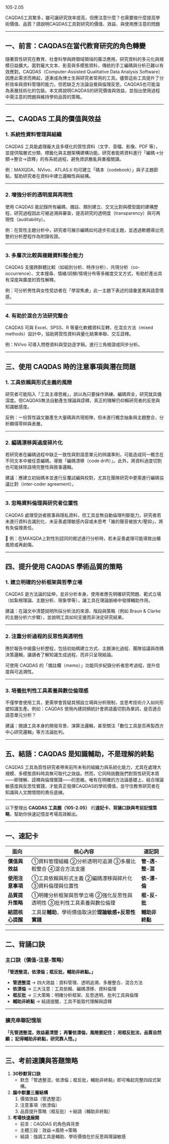105-2.05

CAQDAS工具繁多，雖可讓研究效率提高，但應注意什麼？也需要做什麼提高學術價值、品質？請說明CAQDAS工具對研究的價值、效益、與使用應注意的問題

---------------------------------

## 一、前言：CAQDAS在當代教育研究的角色轉變

隨著質性研究在教育、社會科學與跨領域領域的廣泛應用，研究資料的多元化與規模日益擴大。面對龐大文本、影音與多模態資料，傳統的手工編碼與分析已難以有效應對。CAQDAS（Computer-Assisted Qualitative Data Analysis Software）因應此需求而興起，逐漸成為博士生與研究者常用的工具。儘管這些工具提升了分析效率與資料管理的能力，但若缺乏方法論自覺與倫理反思，CAQDAS也可能淪為表層技術化的包裝。本文將說明CAQDAS的研究價值與效益，並指出使用過程中需注意的問題與維持學術品質的策略。

------

## 二、CAQDAS 工具的價值與效益

### 1. 系統性資料管理與組織

CAQDAS 工具能處理龐大且多樣化的質性資料（文字、音檔、影像、PDF 等），並提供階層式分類、標籤化與主題架構建構功能。研究者能將資料進行「編碼→分類→整合→詮釋」的有系統過程，避免資訊散亂與重複閱讀。

例：MAXQDA、NVivo、ATLAS.ti 均可建立「碼本（codebook）」與子主題節點，幫助研究者在資料中建立邏輯性與結構。

------

### 2. 增強分析的透明度與再現性

使用 CAQDAS 能記錄所有編碼、備註、類別建立、交叉比對與模型圖的建構歷程，研究過程因此可被追溯與審查，提高研究的透明度（transparency）與可再現性（auditability）。

例：在質性主題分析中，研究者可展示編碼如何逐步形成主題，並透過軟體導出完整的分析歷程作為附錄佐證。

------

### 3. 多層次比較與複雜資料整合能力

CAQDAS 支援跨群體比較（如組別分析、時序分析）、共現分析（co-occurrence）、文本搜尋、情緒/詞頻/情境分布等多維度交叉方式，有助於產出具有深度與廣度的質性解釋。

例：可分析男性與女性受訪者在「學習焦慮」此一主題下表述的語彙差異與語意情感。

------

### 4. 有助於混合方法研究整合

CAQDAS 可與 Excel、SPSS、R 等量化軟體資料互轉，在混合方法（mixed methods）設計中，協助將質性資料與量化結果串聯、交互詮釋。

例：NVivo 可導入問卷資料與受訪逐字稿，進行三角檢證或同步分析。

------

## 三、使用 CAQDAS 時的注意事項與潛在問題

### 1. 工具依賴與形式主義的風險

研究者可能陷入「工具主導思維」，誤以為只要操作熟練、編碼齊全，研究就具備深度。但CAQDAS無法自動產生理論與詮釋，真正的理解仍仰賴研究者的反思與知識敏感度。

反例：一份質性論文雖產生大量碼與共現矩陣，但未進行概念抽象與主題整合，分析顯得零碎與表層。

------

### 2. 編碼漂移與過度碎片化

若研究者在編碼過程中缺乏一致性與對語意單元的辨識準則，可能造成同一概念在不同文本中被任意編碼，導致「編碼漂移（code drift）」。此外，將資料過度切割也可能抹除語境完整性與敘事邏輯。

建議：應建立初始碼本並進行反覆試編與校對，尤其在團隊研究中更需進行編碼協議比對（inter-coder agreement）。

------

### 3. 忽略資料倫理與研究者位置性

CAQDAS 處理受訪者敘事與隱私資料，但工具並無自動倫理判斷能力。研究者若未進行資料去識別化、未妥善處理敏感內容或未思考「誰的聲音被放大/壓抑」，將有失倫理責任。

📌 例：在MAXQDA上對性別認同的敘述進行分析時，若未妥善處理可能導致出櫃風險或再創傷。

------

## 四、提升使用 CAQDAS 學術品質的策略

### 1. 建立明確的分析框架與哲學立場

CAQDAS 是方法論的延伸，並非分析本身。使用者應先明確研究問題、範式立場（如紮根理論、主題分析、現象學等），讓工具在理論脈絡中發揮輔助作用。

建議：在論文中清楚說明所採分析法的來源、階段與策略（例如 Braun & Clarke 的主題分析六步驟），並說明工具如何支援而非決定研究結果。

------

### 2. 注重分析過程的反思性與透明性

應於報告中揭露分析歷程，包括初始碼建立方式、主題演化過程、團隊協議與改碼決策邏輯，讓讀者了解知識生成過程，而非只呈現結論。

可使用 CAQDAS 的「備註欄（memo）」功能同步紀錄分析者思考過程，提升信度與可追溯性。

------

### 3. 培養批判性工具素養與數位倫理感

不僅學會使用工具，更需學會質疑其預設立場與分析限制，並思考技術介入如何形塑知識生產。例如：CAQDAS 使用內建詞頻統計會將語義切割為單詞，是否適合語意單元分析？

建議：閱讀工具本身的開發背景、演算法邏輯，甚至關注「數位工具是否再製西方中心研究邏輯」等方法論批判。

------

## 五、結語：CAQDAS 是知識輔助，不是理解的終點

CAQDAS 工具為質性研究者帶來前所未有的組織力與系統化能力，尤其在處理大規模、多模態資料時具無可取代之效益。然而，它同時挑戰我們對質性研究本質——即理解、詮釋與倫理實踐——的思維。唯有在明確的方法論基礎上、結合理論敏感度與反思性實踐，才能真正發揮CAQDAS的學術價值，並守住教育研究者在知識與人文關懷間的責任底線。

-----------------------

以下整理出 **CAQDAS 工具題（105-2.05）** 的**速記卡、背誦口訣與考前記憶策略**，幫助你快速記憶並考場高效輸出。

------

## **一、速記卡**

| **面向**         | **核心內容**                                                 | **速記詞**      |
| ---------------- | ------------------------------------------------------------ | --------------- |
| **價值與效益**   | ①資料管理組織 ②分析透明可追溯 ③多層比較整合 ④混合方法支援    | **管-透-整-混** |
| **使用注意事項** | ①工具依賴與形式主義 ②編碼漂移與碎片化 ③資料倫理與位置性      | **依-漂-倫**    |
| **品質提升策略** | ①明確分析框架與哲學立場 ②強化反思性與透明性 ③批判性工具素養與數位倫理 | **框-反-批**    |
| **結語核心提醒** | 工具是**輔助**，學術價值取決於**理論敏感+反思性實踐**        | **輔助非終點**  |



------

## **二、背誦口訣**

### **主口訣（價值-注意-策略）**

**「管透整混，依漂倫；框反批，輔助非終點。」**

- **管透整混** → 四大效益：資料管理、透明追溯、多層整合、混合方法
- **依漂倫** → 三大注意：工具依賴、編碼漂移、資料倫理
- **框反批** → 三大策略：明確分析框架、反思透明、批判工具與倫理
- **輔助非終點** → 結語提醒，工具不能取代理解與詮釋

------

### **擴充串聯記憶版**

**「先管透整混，效益最清楚；
 再警依漂倫，風險要記住；
 用框反批法，品質自然顯；
 記得輔助非終點，研究靠人悟。」**

------

## **三、考前速讀與答題策略**

1. **30秒默背口訣**
   - 默念「管透整混，依漂倫；框反批，輔助非終點」即可喚起完整四段式架構。
2. **腦中默畫三層結構**
   1. 價值效益（管透整混）
   2. 注意事項（依漂倫）
   3. 品質提升策略（框反批）＋結語（輔助非終點）
3. **考場快速展開**
   - 前言：CAQDAS 的角色與背景
   - 主體三段：效益→風險→策略
   - 結語：強調工具是輔助、學術價值在於反思與理論敏感